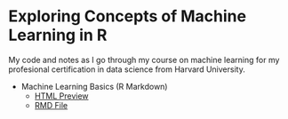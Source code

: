 # Exploring Concepts of Machine Learning in R

<p> My code and notes as I go through my course on machine learning for my profesional certification in data science from Harvard University. </p>


- Machine Learning Basics (R Markdown)
    - [HTML Preview](https://htmlpreview.github.io/?https://github.com/JuanesLamilla/exploring-machine-learning/blob/main/Basics/basics.html)
    - [RMD File](Basics/basics.Rmd)
